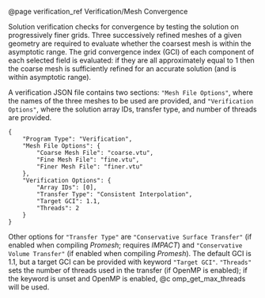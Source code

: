 @page verification_ref Verification/Mesh Convergence

Solution verification checks for convergence by testing the solution on progressively finer grids. Three successively refined meshes of a given geometry are required to evaluate whether the coarsest mesh is within the asymptotic range. The grid convergence index (GCI) of each component of each selected field is evaluated: if they are all approximately equal to 1 then the coarse mesh is sufficiently refined for an accurate solution (and is within asymptotic range).

A verification JSON file contains two sections: `"Mesh File Options"`, where the names of the three meshes to be used are provided, and `"Verification Options"`, where the solution array IDs, transfer type, and number of threads are provided.

    {
        "Program Type": "Verification",
        "Mesh File Options": {
            "Coarse Mesh File": "coarse.vtu",
            "Fine Mesh File": "fine.vtu",
            "Finer Mesh File": "finer.vtu"
        },
        "Verification Options": {
            "Array IDs": [0],
            "Transfer Type": "Consistent Interpolation",
            "Target GCI": 1.1,
            "Threads": 2
        }
    }

Other options for `"Transfer Type"` are `"Conservative Surface Transfer"` (if enabled when compiling <em>Promesh</em>; requires <em>IMPACT</em>) and `"Conservative Volume Transfer"` (if enabled when compiling <em>Promesh</em>).  The default GCI is 1.1, but a target GCI can be provided with keyword `"Target GCI"`. `"Threads"` sets the number of threads used in the transfer (if OpenMP is enabled); if the keyword is unset and OpenMP is enabled, @c omp_get_max_threads will be used.